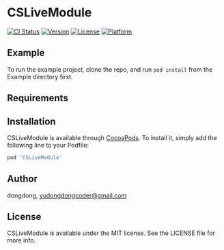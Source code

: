 # CSLiveModule

[![CI Status](https://img.shields.io/travis/dongdong/CSLiveModule.svg?style=flat)](https://travis-ci.org/dongdong/CSLiveModule)
[![Version](https://img.shields.io/cocoapods/v/CSLiveModule.svg?style=flat)](https://cocoapods.org/pods/CSLiveModule)
[![License](https://img.shields.io/cocoapods/l/CSLiveModule.svg?style=flat)](https://cocoapods.org/pods/CSLiveModule)
[![Platform](https://img.shields.io/cocoapods/p/CSLiveModule.svg?style=flat)](https://cocoapods.org/pods/CSLiveModule)

## Example

To run the example project, clone the repo, and run `pod install` from the Example directory first.

## Requirements

## Installation

CSLiveModule is available through [CocoaPods](https://cocoapods.org). To install
it, simply add the following line to your Podfile:

```ruby
pod 'CSLiveModule'
```

## Author

dongdong, yudongdongcoder@gmail.com

## License

CSLiveModule is available under the MIT license. See the LICENSE file for more info.
